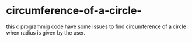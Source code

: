 # circumference-of-a-circle-
this c programmig code have some issues to find circumference of a circle when radius is given by the user.
